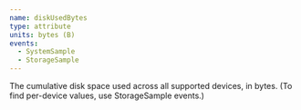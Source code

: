 ```yaml
---
name: diskUsedBytes
type: attribute
units: bytes (B)
events:
  - SystemSample
  - StorageSample
---
```


The cumulative disk space used across all supported devices, in bytes. (To find per-device values, use StorageSample events.)
